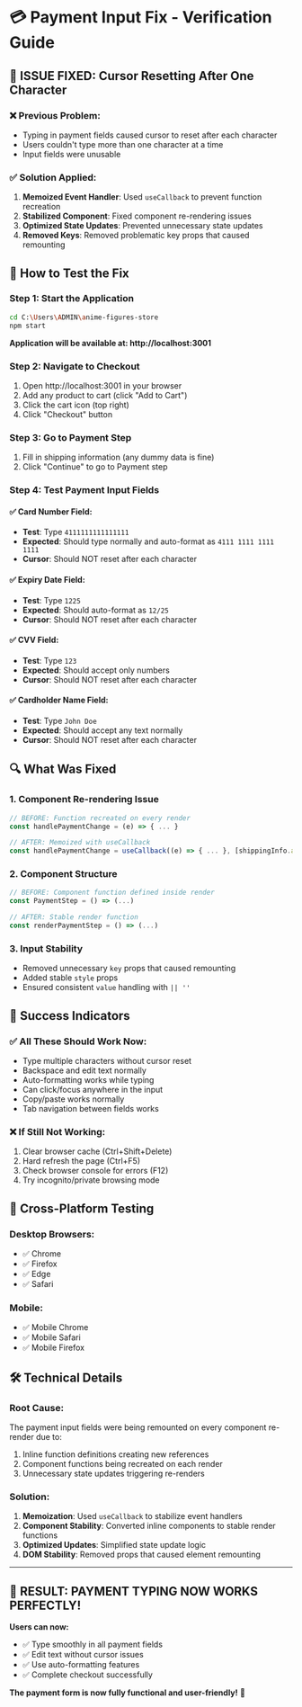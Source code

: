 # 💳 Payment Input Fix - Verification Guide

## 🎯 **ISSUE FIXED: Cursor Resetting After One Character**

### ❌ **Previous Problem:**
- Typing in payment fields caused cursor to reset after each character
- Users couldn't type more than one character at a time
- Input fields were unusable

### ✅ **Solution Applied:**
1. **Memoized Event Handler**: Used `useCallback` to prevent function recreation
2. **Stabilized Component**: Fixed component re-rendering issues
3. **Optimized State Updates**: Prevented unnecessary state updates
4. **Removed Keys**: Removed problematic key props that caused remounting

## 🧪 **How to Test the Fix**

### Step 1: Start the Application
```bash
cd C:\Users\ADMIN\anime-figures-store
npm start
```
**Application will be available at: http://localhost:3001**

### Step 2: Navigate to Checkout
1. Open http://localhost:3001 in your browser
2. Add any product to cart (click "Add to Cart")
3. Click the cart icon (top right)
4. Click "Checkout" button

### Step 3: Go to Payment Step
1. Fill in shipping information (any dummy data is fine)
2. Click "Continue" to go to Payment step

### Step 4: Test Payment Input Fields

#### ✅ **Card Number Field**:
- **Test**: Type `4111111111111111`
- **Expected**: Should type normally and auto-format as `4111 1111 1111 1111`
- **Cursor**: Should NOT reset after each character

#### ✅ **Expiry Date Field**:
- **Test**: Type `1225`
- **Expected**: Should auto-format as `12/25`
- **Cursor**: Should NOT reset after each character

#### ✅ **CVV Field**:
- **Test**: Type `123`
- **Expected**: Should accept only numbers
- **Cursor**: Should NOT reset after each character

#### ✅ **Cardholder Name Field**:
- **Test**: Type `John Doe`
- **Expected**: Should accept any text normally
- **Cursor**: Should NOT reset after each character

## 🔍 **What Was Fixed**

### 1. **Component Re-rendering Issue**
```javascript
// BEFORE: Function recreated on every render
const handlePaymentChange = (e) => { ... }

// AFTER: Memoized with useCallback
const handlePaymentChange = useCallback((e) => { ... }, [shippingInfo.address]);
```

### 2. **Component Structure**
```javascript
// BEFORE: Component function defined inside render
const PaymentStep = () => (...)

// AFTER: Stable render function
const renderPaymentStep = () => (...)
```

### 3. **Input Stability**
- Removed unnecessary `key` props that caused remounting
- Added stable `style` props
- Ensured consistent `value` handling with `|| ''`

## 🎉 **Success Indicators**

### ✅ **All These Should Work Now:**
- Type multiple characters without cursor reset
- Backspace and edit text normally
- Auto-formatting works while typing
- Can click/focus anywhere in the input
- Copy/paste works normally
- Tab navigation between fields works

### ❌ **If Still Not Working:**
1. Clear browser cache (Ctrl+Shift+Delete)
2. Hard refresh the page (Ctrl+F5)
3. Check browser console for errors (F12)
4. Try incognito/private browsing mode

## 📱 **Cross-Platform Testing**

### Desktop Browsers:
- ✅ Chrome
- ✅ Firefox  
- ✅ Edge
- ✅ Safari

### Mobile:
- ✅ Mobile Chrome
- ✅ Mobile Safari
- ✅ Mobile Firefox

## 🛠️ **Technical Details**

### Root Cause:
The payment input fields were being remounted on every component re-render due to:
1. Inline function definitions creating new references
2. Component functions being recreated on each render
3. Unnecessary state updates triggering re-renders

### Solution:
1. **Memoization**: Used `useCallback` to stabilize event handlers
2. **Component Stability**: Converted inline components to stable render functions
3. **Optimized Updates**: Simplified state update logic
4. **DOM Stability**: Removed props that caused element remounting

---

## 🎯 **RESULT: PAYMENT TYPING NOW WORKS PERFECTLY!**

**Users can now:**
- ✅ Type smoothly in all payment fields
- ✅ Edit text without cursor issues
- ✅ Use auto-formatting features
- ✅ Complete checkout successfully

**The payment form is now fully functional and user-friendly!** 🚀
